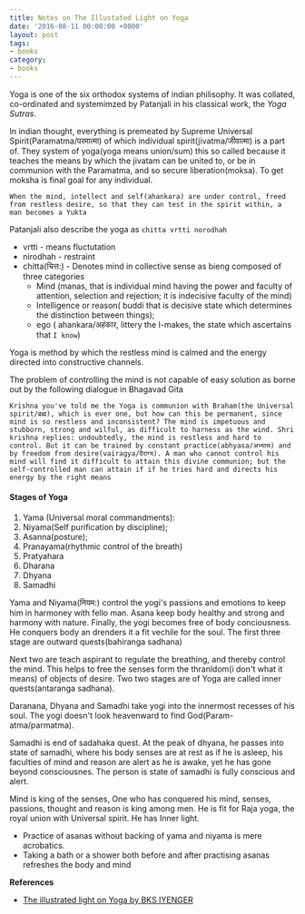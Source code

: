 ```yaml
---
title: Notes on The Illustated Light on Yoga
date: '2016-08-11 00:00:00 +0000'
layout: post
tags:
- books
category:
- books
---
```


Yoga is one of the six orthodox systems of indian philisophy. It was collated, co-ordinated and systemimzed by Patanjali in his classical work, the *Yoga Sutras*. 

In indian thought, everything is premeated by Supreme Universal Spirit(Paramatma/परमात्मा) of which individual spirit(jivatma/जीवात्मा) is a part of. They system of yoga(yoga means union/sum) this so called because it teaches the means by which the jivatam can be united to, or be in communion with the Paramatma, and so secure liberation(moksa). To get moksha is final goal for any individual.

```
When the mind, intellect and self(ahankara) are under control, freed from restless desire, so that they can test in the spirit within, a man becomes a Yukta
```

Patanjali also describe the yoga as `chitta vrtti norodhah`

* vrtti - means fluctutation
* nirodhah - restraint
* chitta(चित्त:) - Denotes mind in collective sense as bieng composed of three categories
	* Mind (manas, that is individual mind having the power and faculty of attention, selection and rejection; it is indecisive faculty of the mind)
	* Intelligence or reason( buddi that is decisive state which determines the distinction between things);
	* ego ( ahankara/अहंकार, littery the I-makes, the state which ascertains that `I know`)

Yoga is method by which the restless mind is calmed and the energy directed into constructive channels. 

The problem of controlling the mind is not capable of easy solution as borne out by the following dialogue in Bhagavad Gita

`
Krishna you've told me the Yoga is communion with Braham(the Universal spirit/ब्रह्म), which is ever one, but how can this be permanent, since mind is so restless and inconsistent? The mind is impetuous and  stubborn, strong and wilful, as difficult to harness as the wind. Shri krishna replies: undoubtedly, the mind is restless and hard to control. But it can be trained by constant practice(abhyasa/अभ्यास) and by freedom from desire(vairagya/वैराग्य). A man who cannot control his mind will find it difficult to attain this divine communion; but the self-controlled man can attain if if he tries hard and directs his energy by the right means 
`

#### Stages of Yoga

1. Yama (Universal moral commandments):
2. Niyama(Self purification by discipline);
3. Asanna(posture);
4. Pranayama(rhythmic control of the breath)
5. Pratyahara
6. Dharana
7. Dhyana
8. Samadhi

Yama and Niyama(नियम:) control the yogi's passions and emotions to keep him in harmoney with fello man. Asana keep body healthy and strong and harmony with nature. Finally, the yogi becomes free of body conciousness. He conquers body an drenders it a fit vechile for the soul. The first three stage are outward quests(bahiranga sadhana)

Next two are teach aspirant to regulate the breathing, and thereby control the mind. This helps to free the senses form the thranldom(i don't what it means) of objects of desire. Two two stages are of Yoga are called inner quests(antaranga sadhana).

Daranana, Dhyana and Samadhi take yogi into the innermost recesses of his soul. The yogi doesn't look heavenward to find God(Param-atma/parmatma).

Samadhi is end of sadahaka quest. At the peak of dhyana, he passes into state of samadhi, where his body senses are at rest as if he is asleep, his faculties of mind and reason are alert as he is awake, yet he has gone beyond consciousnes. The person is state of samadhi is fully conscious and alert. 


Mind is king of the senses, One who has conquered his mind, senses, passions, thought and reason is king among men. He is fit for Raja yoga, the royal union with Universal spirit. He has Inner light.


* Practice of asanas without backing of yama and niyama is mere acrobatics.
* Taking a bath or a shower both before and after practising asanas refreshes the body and mind



**References**

* [The illustrated light on Yoga by BKS IYENGER](https://www.amazon.in/Illustrated-Light-Yoga-B-K-S-Iyengar/dp/8172236069)

